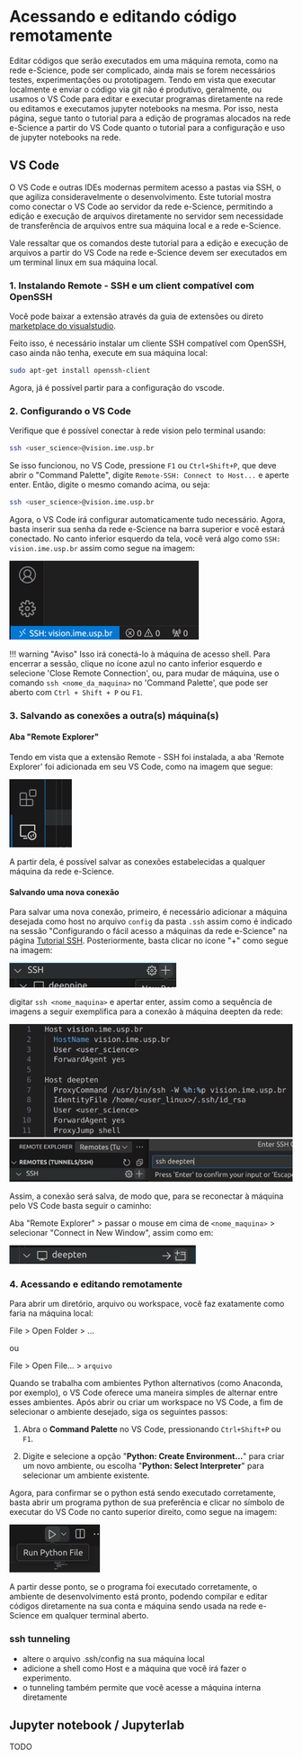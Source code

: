 # Acessando e editando código remotamente

Editar códigos que serão executados em uma máquina remota, como na rede e-Science, pode ser complicado, ainda mais se forem necessários testes, experimentações ou prototipagem. Tendo em vista que executar localmente e enviar o código via git não é produtivo, geralmente, ou usamos o VS Code para editar e executar programas diretamente na rede ou editamos e executamos jupyter notebooks na mesma. Por isso, nesta página, segue tanto o tutorial para a edição de programas alocados na rede e-Science a partir do VS Code quanto o tutorial para a configuração e uso de jupyter notebooks na rede.

## VS Code

O VS Code e outras IDEs modernas permitem acesso a pastas via SSH, o que agiliza consideravelmente o desenvolvimento. Este tutorial mostra como conectar o VS Code ao servidor da rede e-Science, permitindo a edição e execução de arquivos diretamente no servidor sem necessidade de transferência de arquivos entre sua máquina local e a rede e-Science.

Vale ressaltar que os comandos deste tutorial para a edição e execução de arquivos a partir do VS Code na rede e-Science devem ser executados em um terminal linux em sua máquina local.

### 1. Instalando Remote - SSH e um client compatível com OpenSSH

Você pode baixar a extensão através da guia de extensões ou direto [marketplace do visualstudio](https://marketplace.visualstudio.com/items?itemName=ms-vscode-remote.remote-ssh).

Feito isso, é necessário instalar um cliente SSH compatível com OpenSSH, caso ainda não tenha, execute em sua máquina local:

```bash
sudo apt-get install openssh-client 
```

Agora, já é possível partir para a configuração do vscode. 

### 2. Configurando o VS Code

Verifique que é possível conectar à rede vision pelo terminal usando:

```bash
ssh <user_science>@vision.ime.usp.br
```

Se isso funcionou, no VS Code, pressione `F1` ou `Ctrl+Shift+P`, que deve abrir o "Command Palette", digite `Remote-SSH: Connect to Host...` e aperte enter. Então, digite o mesmo comando acima, ou seja:

```bash
ssh <user_science>@vision.ime.usp.br
```

Agora, o VS Code irá configurar automaticamente tudo necessário. Agora, basta inserir sua senha da rede e-Science na barra superior e você estará conectado. No canto inferior esquerdo da tela, você verá algo como ```SSH: vision.ime.usp.br``` assim como segue na imagem:

![Connected machine status](../images_editing-code/connected_machine.png)

!!! warning "Aviso" 
    Isso irá conectá-lo à máquina de acesso shell. Para encerrar a sessão, clique no ícone azul no canto inferior esquerdo e selecione 'Close Remote Connection', ou, para mudar de máquina, use o comando ```ssh <nome_da_maquina>``` no 'Command Palette', que pode ser aberto com `Ctrl + Shift + P` ou `F1`.

### 3. Salvando as conexões a outra(s) máquina(s) 


#### Aba "Remote Explorer"

Tendo em vista que a extensão Remote - SSH foi instalada, a aba 'Remote Explorer' foi adicionada em seu VS Code, como na imagem que segue:

![Connected machines](../images_editing-code/remote_explorer.png)

A partir dela, é possível salvar as conexões estabelecidas a qualquer máquina da rede e-Science.

#### Salvando uma nova conexão

Para salvar uma nova conexão, primeiro, é necessário adicionar a máquina desejada como host no arquivo `config` da pasta `.ssh` assim como é indicado na sessão "Configurando o fácil acesso a máquinas da rede e-Science" na página [Tutorial SSH](./configuring-workplace.md). Posteriormente, basta clicar no ícone "+" como segue na imagem:

![New conection](../images_editing-code/new_ssh_conection_vs_code.png)

digitar `ssh <nome_maquina>` e apertar enter, assim como a sequência de imagens a seguir exemplifica para a conexão à máquina deepten da rede:

![Connecting new machine1](../images_editing-code/new_machine1.png)
![Connecting new machine2](../images_editing-code/new_machine2.png)

Assim, a conexão será salva, de modo que, para se reconectar à máquina pelo VS Code basta seguir o caminho: 

Aba "Remote Explorer" > passar o mouse em cima de `<nome_maquina>` > selecionar "Connect in New Window", assim como em:

![Connecting new machine3](../images_editing-code/new_machine3.png)

### 4. Acessando e editando remotamente

Para abrir um diretório, arquivo ou workspace, você faz exatamente como faria na máquina local:
	
File > Open Folder > ...
    
ou

File > Open File... > ```arquivo```

Quando se trabalha com ambientes Python alternativos (como Anaconda, por exemplo), o VS Code oferece uma maneira simples de alternar entre esses ambientes. Após abrir ou criar um workspace no VS Code, a fim de selecionar o ambiente desejado, siga os seguintes passos:

1. Abra o **Command Palette** no VS Code, pressionando ```Ctrl+Shift+P``` ou ```F1```.

2. Digite e selecione a opção "**Python: Create Environment...**" para criar um novo ambiente, ou escolha "**Python: Select Interpreter**" para selecionar um ambiente existente.

Agora, para confirmar se o python está sendo executado corretamente, basta abrir um programa python de sua preferência e clicar no símbolo de executar do VS Code no canto superior direito, como segue na imagem:

![Executar arquivo python teste](../images_editing-code/python_run_test.png)

A partir desse ponto, se o programa foi executado corretamente, o ambiente de desenvolvimento está pronto, podendo compilar e editar códigos diretamente na sua conta e máquina sendo usada na rede e-Science em qualquer terminal aberto.


### ssh tunneling
- altere o arquivo .ssh/config na sua máquina local
- adicione a shell como Host e a máquina que você irá fazer o experimento.
- o tunneling também permite que você acesse a máquina interna diretamente

## Jupyter notebook / Jupyterlab
TODO



